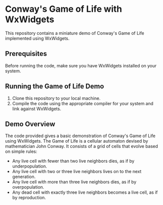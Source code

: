 # Conway's Game of Life with WxWidgets

This repository contains a miniature demo of Conway's Game of Life implemented using WxWidgets.

## Prerequisites

Before running the code, make sure you have WxWidgets installed on your system.

## Running the Game of Life Demo

1. Clone this repository to your local machine.
2. Compile the code using the appropriate compiler for your system and link against WxWidgets.

## Demo Overview

The code provided gives a basic demonstration of Conway's Game of Life using WxWidgets. The Game of Life is a cellular automaton devised by mathematician John Conway. It consists of a grid of cells that evolve based on simple rules:

- Any live cell with fewer than two live neighbors dies, as if by underpopulation.
- Any live cell with two or three live neighbors lives on to the next generation.
- Any live cell with more than three live neighbors dies, as if by overpopulation.
- Any dead cell with exactly three live neighbors becomes a live cell, as if by reproduction.
